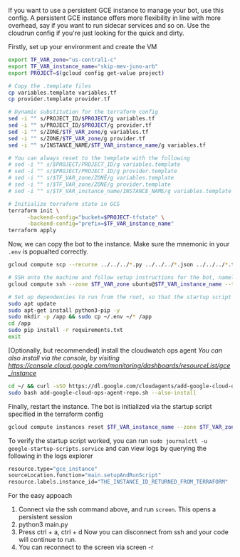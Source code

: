 If you want to use a persistent GCE instance to manage your bot, use this config. A persistent GCE instance offers more flexibility in line with more overhead, say if you want to run sidecar services and so on. Use the cloudrun config if you're just looking for the quick and dirty.

Firstly, set up your environment and create the VM

```bash
export TF_VAR_zone="us-central1-c"
export TF_VAR_instance_name="skip-mev-juno-arb"
export PROJECT=$(gcloud config get-value project)

# Copy the .template files
cp variables.template variables.tf
cp provider.template provider.tf

# Dynamic substitution for the terraform config
sed -i "" s/PROJECT_ID/$PROJECT/g variables.tf
sed -i "" s/PROJECT_ID/$PROJECT/g provider.tf
sed -i "" s/ZONE/$TF_VAR_zone/g variables.tf
sed -i "" s/ZONE/$TF_VAR_zone/g provider.tf
sed -i "" s/INSTANCE_NAME/$TF_VAR_instance_name/g variables.tf

# You can always reset to the template with the following
# sed -i "" s/$PROJECT/PROJECT_ID/g variables.template
# sed -i "" s/$PROJECT/PROJECT_ID/g provider.template
# sed -i "" s/$TF_VAR_zone/ZONE/g variables.template
# sed -i "" s/$TF_VAR_zone/ZONE/g provider.template
# sed -i "" s/$TF_VAR_instance_name/INSTANCE_NAME/g variables.template

# Initialize terraform state in GCS
terraform init \
      -backend-config="bucket=$PROJECT-tfstate" \
      -backend-config="prefix=$TF_VAR_instance_name"
terraform apply
```

Now, we can copy the bot to the instance. Make sure the mnemonic in your `.env` is popualted correctly.

```bash
gcloud compute scp --recurse ../../../*.py ../../../*.json ../../../*.txt ../../../.env ubuntu@$TF_VAR_instance_name:/home/ubuntu --zone $TF_VAR_zone

# SSH onto the machine and follow setup instructions for the bot, namely
gcloud compute ssh --zone $TF_VAR_zone ubuntu@$TF_VAR_instance_name --tunnel-through-iap --project $PROJECT

# Set up dependencies to run from the root, so that the startup script can function
sudo apt update
sudo apt-get install python3-pip -y
sudo mkdir -p /app && sudo cp ~/.env ~/* /app
cd /app
sudo pip install -r requirements.txt
exit
```

[Optionally, but recommended] install the cloudwatch ops agent
*You can also install via the console, by visiting https://console.cloud.google.com/monitoring/dashboards/resourceList/gce_instance*

```bash
cd ~/ && curl -sSO https://dl.google.com/cloudagents/add-google-cloud-ops-agent-repo.sh
sudo bash add-google-cloud-ops-agent-repo.sh --also-install
```

Finally, restart the instance. The bot is initialized via the startup script specified in the terraform config

```bash
gcloud compute instances reset $TF_VAR_instance_name --zone $TF_VAR_zone
```

To verify the startup script worked, you can run `sudo journalctl -u google-startup-scripts.service` and can view logs by querying the following in the logs explorer

```bash
resource.type="gce_instance"
sourceLocation.function="main.setupAndRunScript"
resource.labels.instance_id="THE_INSTANCE_ID_RETURNED_FROM_TERRAFORM"
```

For the easy appoach

1. Connect via the ssh command above, and run `screen`. This opens a persistent session
2. python3 main.py
3. Press ctrl + a, ctrl + d Now you can disconnect from ssh and your code will continue to run.
4. You can reconnect to the screen via screen -r